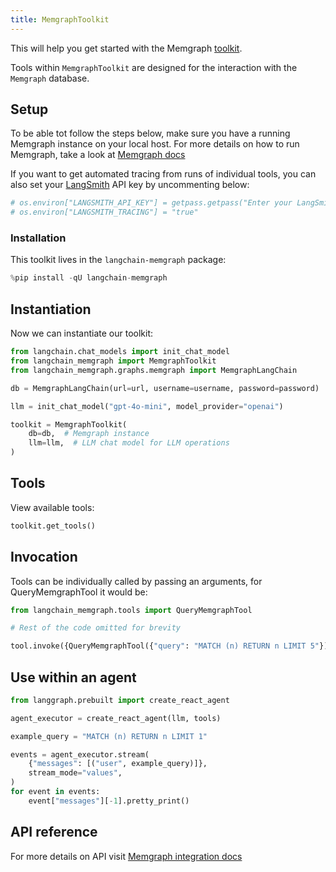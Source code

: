 ```yaml
---
title: MemgraphToolkit
---
```


This will help you get started with the Memgraph [toolkit](/oss/concepts/tools/#toolkits). 

Tools within `MemgraphToolkit` are designed for the interaction with the `Memgraph` database.

## Setup

To be able tot follow the steps below, make sure you have a running Memgraph instance on your local host. For more details on how to run Memgraph, take a look at [Memgraph docs](https://memgraph.com/docs/getting-started)
  

If you want to get automated tracing from runs of individual tools, you can also set your [LangSmith](https://docs.smith.langchain.com/) API key by uncommenting below:


```python
# os.environ["LANGSMITH_API_KEY"] = getpass.getpass("Enter your LangSmith API key: ")
# os.environ["LANGSMITH_TRACING"] = "true"
```

### Installation

This toolkit lives in the `langchain-memgraph` package:


```python
%pip install -qU langchain-memgraph 
```

## Instantiation

Now we can instantiate our toolkit:


```python
from langchain.chat_models import init_chat_model
from langchain_memgraph import MemgraphToolkit
from langchain_memgraph.graphs.memgraph import MemgraphLangChain

db = MemgraphLangChain(url=url, username=username, password=password)

llm = init_chat_model("gpt-4o-mini", model_provider="openai")

toolkit = MemgraphToolkit(
    db=db,  # Memgraph instance
    llm=llm,  # LLM chat model for LLM operations
)
```

## Tools

View available tools:


```python
toolkit.get_tools()
```

## Invocation

Tools can be individually called by passing an arguments, for QueryMemgraphTool it would be: 



```python
from langchain_memgraph.tools import QueryMemgraphTool

# Rest of the code omitted for brevity

tool.invoke({QueryMemgraphTool({"query": "MATCH (n) RETURN n LIMIT 5"})})
```

## Use within an agent


```python
from langgraph.prebuilt import create_react_agent

agent_executor = create_react_agent(llm, tools)
```


```python
example_query = "MATCH (n) RETURN n LIMIT 1"

events = agent_executor.stream(
    {"messages": [("user", example_query)]},
    stream_mode="values",
)
for event in events:
    event["messages"][-1].pretty_print()
```

## API reference

For more details on API visit [Memgraph integration docs](https://memgraph.com/docs/ai-ecosystem/integrations#langchain)
